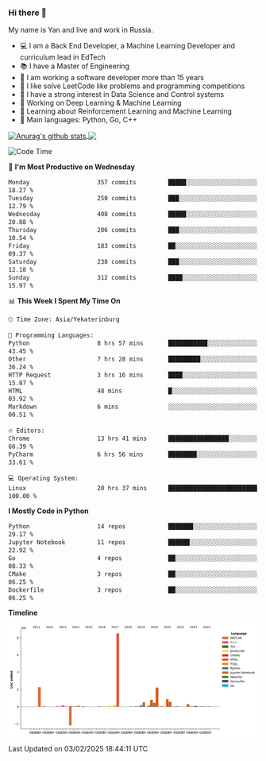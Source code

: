 ### Hi there 👋

My name is Yan and live and work in Russia.

- 💻 I am a Back End Developer, a Machine Learning Developer and curriculum lead in EdTech
- 📚 I have a Master of Engineering
- 🤔 I am working a software developer more than 15 years
- 🌱 I like solve LeetCode like problems and programming competitions
- 📝 I have a strong interest in Data Science and Control systems
- 🔭 Working on Deep Learning & Machine Learning
- 🌱 Learning about Reinforcement Learning and Machine Learning
- 🌟 Main languages: Python, Go, C++

<!--


**yanchick/yanchick** is a ✨ _special_ ✨ repository because its `README.md` (this file) appears on your GitHub profile.

Here are some ideas to get you started:

- I am a self taught Full Stack Developer and a Machine Learning Developer
- 🌱 I’m currently learning ...
- 👯 I’m looking to collaborate on ...
- 🤔 I’m looking for help with ...
- 💬 Ask me about ...
- 📫 How to reach me: ...
- 😄 Pronouns: ...
- ⚡ Fun fact: ...

-->


<a href="https://github.com/anuraghazra/github-readme-stats">
    <img align="center" src="https://github-readme-stats.vercel.app/api?username=yanchick&count_private=true" alt="Anurag's github stats" />
</a>
<a href="https://github.com/anuraghazra/github-readme-stats">
    <img align="center" src="https://github-readme-stats.vercel.app/api/top-langs/?username=yanchick&hide=javascript,html,CSS" />
</a>

<!--START_SECTION:waka-->
![Code Time](http://img.shields.io/badge/Code%20Time-2%2C851%20hrs%2045%20mins-blue)

📅 **I'm Most Productive on Wednesday** 

```text
Monday                   357 commits         █████░░░░░░░░░░░░░░░░░░░░   18.27 % 
Tuesday                  250 commits         ███░░░░░░░░░░░░░░░░░░░░░░   12.79 % 
Wednesday                408 commits         █████░░░░░░░░░░░░░░░░░░░░   20.88 % 
Thursday                 206 commits         ███░░░░░░░░░░░░░░░░░░░░░░   10.54 % 
Friday                   183 commits         ██░░░░░░░░░░░░░░░░░░░░░░░   09.37 % 
Saturday                 238 commits         ███░░░░░░░░░░░░░░░░░░░░░░   12.18 % 
Sunday                   312 commits         ████░░░░░░░░░░░░░░░░░░░░░   15.97 % 
```


📊 **This Week I Spent My Time On** 

```text
🕑︎ Time Zone: Asia/Yekaterinburg

💬 Programming Languages: 
Python                   8 hrs 57 mins       ███████████░░░░░░░░░░░░░░   43.45 % 
Other                    7 hrs 28 mins       █████████░░░░░░░░░░░░░░░░   36.24 % 
HTTP Request             3 hrs 16 mins       ████░░░░░░░░░░░░░░░░░░░░░   15.87 % 
HTML                     48 mins             █░░░░░░░░░░░░░░░░░░░░░░░░   03.92 % 
Markdown                 6 mins              ░░░░░░░░░░░░░░░░░░░░░░░░░   00.51 % 

🔥 Editors: 
Chrome                   13 hrs 41 mins      █████████████████░░░░░░░░   66.39 % 
PyCharm                  6 hrs 56 mins       ████████░░░░░░░░░░░░░░░░░   33.61 % 

💻 Operating System: 
Linux                    20 hrs 37 mins      █████████████████████████   100.00 % 
```

**I Mostly Code in Python** 

```text
Python                   14 repos            ███████░░░░░░░░░░░░░░░░░░   29.17 % 
Jupyter Notebook         11 repos            ██████░░░░░░░░░░░░░░░░░░░   22.92 % 
Go                       4 repos             ██░░░░░░░░░░░░░░░░░░░░░░░   08.33 % 
CMake                    3 repos             ██░░░░░░░░░░░░░░░░░░░░░░░   06.25 % 
Dockerfile               3 repos             ██░░░░░░░░░░░░░░░░░░░░░░░   06.25 % 
```



**Timeline**

![Lines of Code chart](https://raw.githubusercontent.com/yanchick/yanchick/main/assets/bar_graph.png)


 Last Updated on 03/02/2025 18:44:11 UTC
<!--END_SECTION:waka-->

